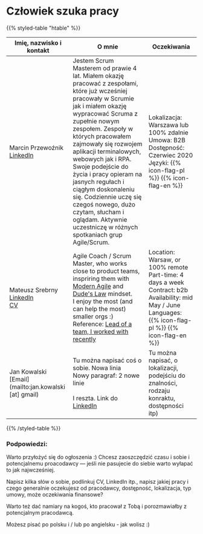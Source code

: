 
# Człowiek szuka pracy 

{{% styled-table "htable" %}}

| Imię, nazwisko i kontakt  | O mnie | Oczekiwania |
| ---        |    ----   | --- |
| Marcin Przewoźnik<br>[LinkedIn](https://www.linkedin.com/in/Marcin-przewoźnik) | Jestem Scrum Masterem od prawie 4 lat. Miałem okazję pracować z zespołami, które już wcześniej pracowały w Scrumie jak i miałem okazję wypracować Scruma z zupełnie nowym zespołem. Zespoły w których pracowałem zajmowały się rozwojem aplikacji terminalowych, webowych jak i RPA.<br> Swoje podejście do życia i pracy opieram na jasnych regułach i ciągłym doskonaleniu się. Codziennie uczę się czegoś nowego, dużo czytam, słucham i oglądam. Aktywnie uczestniczę w różnych spotkaniach grup Agile/Scrum. | Lokalizacja: Warszawa lub 100% zdalnie <br>Umowa: B2B <br>Dostępność: Czerwiec 2020 <br>Języki: {{% icon-flag-pl %}} {{% icon-flag-en %}}|
| Mateusz Srebrny<br>[LinkedIn](https://pl.linkedin.com/in/mateuszsrebrny)<br>[CV](https://srebrny.net/cv/mateusz_srebrny-cv-and-who-am-I.pdf) | Agile Coach / Scrum Master, who works close to product teams, inspriring them with [Modern Agile](http://modernagile.org) and [Dude's Law](https://twitter.com/YvesHanoulle/status/1025421506107637760/photo/1) mindset.<br> I enjoy the most (and can help the most) smaller orgs :)<br> Reference: [Lead of a team, I worked with recently](https://www.linkedin.com/in/netczuk/) | Location: Warsaw, or 100% remote<br>Part-time: 4 days a week<br> Contract: b2b<br> Availability: mid May / June<br> Languages: {{% icon-flag-pl %}} {{% icon-flag-en %}} |
| Jan Kowalski<br>[Email](mailto:jan.kowalski [at] gmail) | Tu można napisać coś o sobie. Nowa linia <br> Nowy paragraf: 2 nowe linie <br><br>I reszta. Link do [LinkedIn](https://pl.linkedin.com/in/mateuszsrebrny) | Tu można napisać, o lokalizacji, podejściu do znalności, rodzaju konraktu, dostępności itp)

{{% /styled-table %}}

### Podpowiedzi:

Warto przyłożyć się do ogłoszenia :) Chcesz zaoszczędzić czasu i sobie i potencjalnemu proacodawcy — jeśli nie pasujecie do siebie warto wyłapać to jak najwcześniej.

Napisz kilka słów o sobie, podlinkuj CV, LinkedIn itp., napisz jakiej pracy i czego generalnie oczekujesz od pracodawcy, dostępność, lokalizacja, typ umowy, może oczekiwania finansowe?

Warto też dać namiary na kogoś, kto pracował z Tobą i porozmawiałby z potencjalnym pracodawcą.

Możesz pisać po polsku i / lub po angielsku - jak wolisz :)
